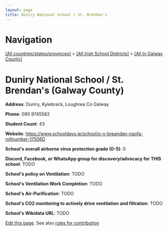 ```yaml
---
layout: page
title: Duniry National School / St. Brendan's
---
```

# Navigation

[[All countries/states/provinces]](../../..) > [[All Irish School Districts]](../..) > [[All In Galway County]](..)

# Duniry National School / St. Brendan's (Galway County)

**Address**: Duniry, Kylebrack, Loughrea Co Galway

**Phone**: 090 9745582

**Student Count**: 43

**Website**: <https://www.schooldays.ie/school/s-n-breandan-naofa-rollnumber-17506D>

**School's overall airborne virus protection grade (0-5)**: 0

**Discord, Facebook, or WhatsApp group for discovery/advocacy for THIS school**: TODO

**School's policy on Ventilation**: TODO

**School's Ventilation Work Completion**: TODO

**School's Air-Purification**: TODO

**School's CO2 monitoring to actively drive ventilation and filtration**: TODO

**School's Wikidata URL**: TODO


[Edit this page](https://github.com/ventilate-schools/Ireland/edit/main/./Galway_County/Duniry_National_School___St._Brendan's.md). See also [rules for contribution](../../../contribution-rules/)